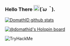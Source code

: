 ### Hello There <a href='https://baka-onichan.web.app'><img src="https://github.com/TheDudeThatCode/TheDudeThatCode/blob/master/Assets/Hi.gif" width="20"></a>(*´ω｀*). <p align="right">
[![DomathID github stats](https://bad-apple-github-readme.vercel.app/api?show_bg=1&username=domathid&locale=en&show_icons=true&bg_color=ffffff&title_color=008082&text_color=223&icon_color=ff8ba7)](https://baka-onichan.web.app/)

[![@domathid's Holopin board](https://holopin.io/api/user/board?user=domathid)](https://holopin.io/@domathid)

<img src="https://tryhackme-badges.s3.amazonaws.com/masdomath.png" alt="TryHackMe">
